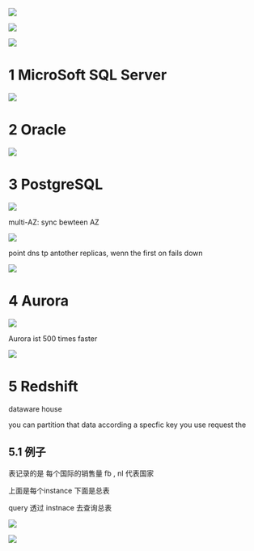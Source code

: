 



![](image/Pasted%20image%2020241003100448.png)



![](image/Pasted%20image%2020241003100602.png)


![](image/Pasted%20image%2020241003100811.png)


# 1 MicroSoft SQL Server 

![](image/Pasted%20image%2020241003101244.png)

# 2 Oracle 

![](image/Pasted%20image%2020241003101311.png)


# 3 PostgreSQL

![](image/Pasted%20image%2020241003101423.png)



multi-AZ: sync bewteen AZ 

![](image/Pasted%20image%2020241003101514.png)

point dns tp antother replicas, wenn the first on fails down 


![](image/Pasted%20image%2020241003101710.png)


# 4 Aurora 

![](image/Pasted%20image%2020241003101814.png)

Aurora ist  500 times faster 

![](image/Pasted%20image%2020241003102302.png)


# 5 Redshift 


dataware house 

you can partition  that data according a specfic key 
you use request the 


## 5.1 例子 

表记录的是 每个国际的销售量 
fb , nl 代表国家 

上面是每个instance
下面是总表 

query 透过 instnace  去查询总表 

![](image/Pasted%20image%2020241003103326.png)


![](image/Pasted%20image%2020241003103441.png)

